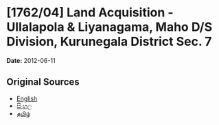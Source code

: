 # [1762/04] Land Acquisition - Ullalapola & Liyanagama, Maho  D/S Division, Kurunegala District Sec. 7

**Date:** 2012-06-11

## Original Sources

- [English](https://documents.gov.lk/view/extra-gazettes/2012/6/1762-04_E.pdf)
- [සිංහල](https://documents.gov.lk/view/extra-gazettes/2012/6/1762-04_S.pdf)
- [தமிழ்](https://documents.gov.lk/view/extra-gazettes/2012/6/1762-04_T.pdf)
